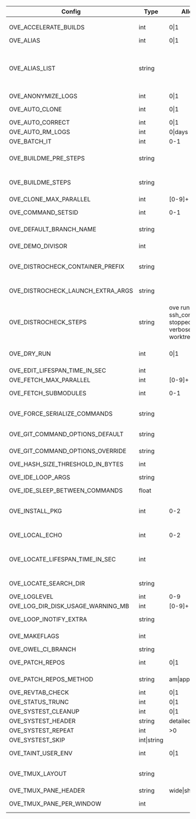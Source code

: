 | Config                              | Type           | Allowed                                                   | Affect                                  | Description                                                                            | Default value
|-|-|-|-|-|-|
|                                     |                |
| OVE_ACCELERATE_BUILDS               | int           | 0\|1                                                       | all-build-commands                     | prefix build acceleration tools (ccache/icecream) to PATH                              | 0                                                                                                                                                                       |
| OVE_ALIAS                           | int           | 0\|1                                                       |                                        | enable/disable aliases defined in OVE_ALIAS_LIST                                       | 0                                                                                                                                                                       |
| OVE_ALIAS_LIST                      | string        |                                                            |                                        | semi-colon separated list of shell aliases                                             | a=ove-ahead;b=ove-behind;d=ove-diff;f=ove-fetch;ff=ove-fetch-fetched;h=ove-list-aliases;n=ove-news;s=ove-status;sa=ove-show-ahead;sb=ove-show-behind;sn=ove-show-news   |
| OVE_ANONYMIZE_LOGS                  | int           | 0\|1                                                       | all                                    | try to anonymize logs by removing user specific info                                   | 0                                                                                                                                                                       |
| OVE_AUTO_CLONE                      | int           | 0\|1                                                       | all-build-commands                     | automatically clone repos                                                              | 0                                                                                                                                                                       |
| OVE_AUTO_CORRECT                    | int           | 0\|1                                                       | all                                    | automatically correct commands                                                         | 0                                                                                                                                                                       |
| OVE_AUTO_RM_LOGS                    | int           | 0\|days                                                    | all                                    | automatically remove OVE logs                                                          | 0                                                                                                                                                                       |
| OVE_BATCH_IT                        | int           | 0-1                                                        | all                                    | run commands using ts/tsp batch system                                                 | 0                                                                                                                                                                       |
| OVE_BUILDME_PRE_STEPS               | string        |                                                            | buildme buildme-parallel               | project step(s) to run without build order considerations                              | bootstrap                                                                                                                                                               |
| OVE_BUILDME_STEPS                   | string        |                                                            | buildme buildme-parallel               | project step(s) to run                                                                 | configure build install                                                                                                                                                 |
| OVE_CLONE_MAX_PARALLEL              | int           | [0-9]+                                                     | fetch                                  | max number of 'git clone' to run in parallel                                           | 0                                                                                                                                                                       |
| OVE_COMMAND_SETSID                  | int           | 0-1                                                        | all                                    | run non-terminal commands in a separate session (SID)                                  | 0                                                                                                                                                                       |
| OVE_DEFAULT_BRANCH_NAME             | string        |                                                            | add-repo unittest                      | default branch name                                                                    | main                                                                                                                                                                    |
| OVE_DEMO_DIVISOR                    | int           |                                                            | demo                                   | divisor sent to 'lastlog-replay' and later to 'scriptreplay'                           | 20                                                                                                                                                                      |
| OVE_DISTROCHECK_CONTAINER_PREFIX    | string        |                                                            | distrocheck distrocheck-parallel       | prefix container name                                                                  |                                                                                                                                                                         |
| OVE_DISTROCHECK_LAUNCH_EXTRA_ARGS   | string        |                                                            | distrocheck distrocheck-parallel       | extra args sent to container framework on launch                                       |                                                                                                                                                                         |
| OVE_DISTROCHECK_STEPS               | string        | ove running ssh ssh_config stopped user verbose worktree   | distrocheck distrocheck-parallel       | list of steps to perform for distrocheck                                               |                                                                                                                                                                         |
| OVE_DRY_RUN                         | int           | 0\|1                                                       | all-build-commands systest             | dry-run                                                                                | 0                                                                                                                                                                       |
| OVE_EDIT_LIFESPAN_TIME_IN_SEC       | int           |                                                            | emacs vi                               | cache ls-files and ls-modified-files                                                   | 30                                                                                                                                                                      |
| OVE_FETCH_MAX_PARALLEL              | int           | [0-9]+                                                     | fetch                                  | max number of 'git fetch' to run in parallel                                           | 0                                                                                                                                                                       |
| OVE_FETCH_SUBMODULES                | int           | 0-1                                                        | add-repo,fetch                         | automatically run 'ove import-submodules' on inital clone                              | 1                                                                                                                                                                       |
| OVE_FORCE_SERIALIZE_COMMANDS        | string        |                                                            | all-parallel-build-commands            | force OVE to serialize one or more project steps                                       |                                                                                                                                                                         |
| OVE_GIT_COMMAND_OPTIONS_DEFAULT     | string        |                                                            | all commands                           | semi-colon separated list of git command options (defaults)                            | run list-git-command-options                                                                                                                                            |
| OVE_GIT_COMMAND_OPTIONS_OVERRIDE    | string        |                                                            | all commands                           | semi-colon separated list of git command options (overrides)                           |                                                                                                                                                                         |
| OVE_HASH_SIZE_THRESHOLD_IN_BYTES    | int           |                                                            | all                                    | do not run md5sum on large files                                                       | 104857600                                                                                                                                                               |
| OVE_IDE_LOOP_ARGS                   | string        |                                                            | ide                                    | semi-colon separated list of arguments to 'ove-loop' to launch                         | 3600 0 0 fetch;60 1 0 ahead;3600 0 0 news                                                                                                                               |
| OVE_IDE_SLEEP_BETWEEN_COMMANDS      | float         |                                                            | ide                                    | sleep between each command                                                             | 0.5                                                                                                                                                                     |
| OVE_INSTALL_PKG                     | int           | 0-2                                                        | buildme buildme-parallel install-pkg   | skip (=0), install (=1) or prompt (=2) packages                                        | 2                                                                                                                                                                       |
| OVE_LOCAL_ECHO                      | int           | 0-2                                                        | all                                    | print command-to-be-executed on stderr, no echo (=0), echo (=1) or colored echo (=2)   | 0                                                                                                                                                                       |
| OVE_LOCATE_LIFESPAN_TIME_IN_SEC     | int           |                                                            | cd forowel locate locate-all refresh   | local OVE workspace cache lifespan                                                     | 86400                                                                                                                                                                   |
| OVE_LOCATE_SEARCH_DIR               | string        |                                                            | locate                                 | where to search for OVE workspaces (only if 'locate' is unavailable)                   | ${HOME}                                                                                                                                                                 |
| OVE_LOGLEVEL                        | int           | 0-9                                                        | all                                    | set a specific log level                                                               | 1                                                                                                                                                                       |
| OVE_LOG_DIR_DISK_USAGE_WARNING_MB   | int           | [0-9]+                                                     | all                                    | threshold when logs take too much space                                                | 100                                                                                                                                                                     |
| OVE_LOOP_INOTIFY_EXTRA              | string        |                                                            | loop                                   | semi-colon separated list of additional files/directories to watch using inotify       |                                                                                                                                                                         |
| OVE_MAKEFLAGS                       | int           |                                                            | all-build-commands                     | passed on to 'make' based build systems through MAKEFLAGS                              | -j${getconf _NPROCESSORS_ONLN}                                                                                                                                          |
| OVE_OWEL_CI_BRANCH                  | string        |                                                            | log                                    | branch to use for 'ove log'                                                            | origin/${OVE_DEFAULT_BRANCH_NAME}                                                                                                                                       |
| OVE_PATCH_REPOS                     | int           | 0\|1                                                       | patch-repo pull source                 | if set, use OVE_PATCH_REPOS_METHOD to apply patches                                    | 1                                                                                                                                                                       |
| OVE_PATCH_REPOS_METHOD              | string        | am\|apply\|auto                                            | patch-repo pull source                 | patch method                                                                           | apply                                                                                                                                                                   |
| OVE_REVTAB_CHECK                    | int           | 0\|1                                                       | all                                    | keep repos in-sync with 'revtab'                                                       | 1                                                                                                                                                                       |
| OVE_STATUS_TRUNC                    | int           | 0\|1                                                       | status                                 | truncate output to fit terminal                                                        | 1                                                                                                                                                                       |
| OVE_SYSTEST_CLEANUP                 | int           | 0\|1                                                       | systest                                | cleanup child procs after each systest                                                 | 0                                                                                                                                                                       |
| OVE_SYSTEST_HEADER                  | string        | detailed\|short\|off                                       | systest                                | systest text detail level                                                              | short                                                                                                                                                                   |
| OVE_SYSTEST_REPEAT                  | int           | >0                                                         | systest                                | repeat tests                                                                           | 1                                                                                                                                                                       |
| OVE_SYSTEST_SKIP                    | int\|string   |                                                            | systest                                | skip every nth test or specific tests                                                  | 1                                                                                                                                                                       |
| OVE_TAINT_USER_ENV                  | int           | 0\|1                                                       | user's env                             | taint user's PATH/LD_LIBRARY_PATH/PKG_CONFIG/MAKEFLAGS                                 | 1                                                                                                                                                                       |
| OVE_TMUX_LAYOUT                     | string        |                                                            | less-lastlog loop run tail-lastlog     | tmux layout to use when launching new panes                                            | tiled                                                                                                                                                                   |
| OVE_TMUX_PANE_HEADER                | string        | wide\|short\|off                                           | fzf loop run                           | header style for tmux panes                                                            | short                                                                                                                                                                   |
| OVE_TMUX_PANE_PER_WINDOW            | int           |                                                            | run run-parallel                       | max number of tmux panes within one tmux window, no limit (=0)                         | 0                                                                                                                                                                       |
